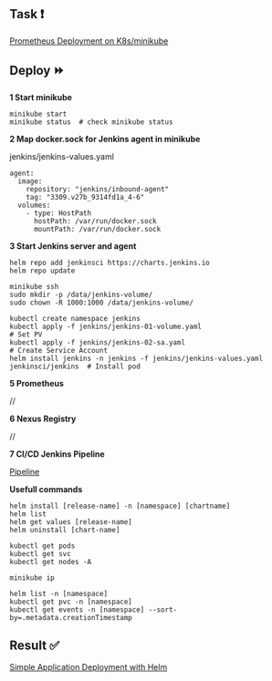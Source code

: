 ## Task :heavy_exclamation_mark:

[Prometheus Deployment on K8s/minikube](https://github.com/rolling-scopes-school/tasks/blob/master/devops/modules/4_monitoring-configuration/task_7.md)

## Deploy :fast_forward:

**1 Start minikube**

```
minikube start
minikube status  # check minikube status
```

**2 Map docker.sock for Jenkins agent in minikube**

jenkins/jenkins-values.yaml
```
agent:
  image:
    repository: "jenkins/inbound-agent"
    tag: "3309.v27b_9314fd1a_4-6"
  volumes:
    - type: HostPath
      hostPath: /var/run/docker.sock
      mountPath: /var/run/docker.sock
```


**3 Start Jenkins server and agent**
```
helm repo add jenkinsci https://charts.jenkins.io
helm repo update

minikube ssh
sudo mkdir -p /data/jenkins-volume/
sudo chown -R 1000:1000 /data/jenkins-volume/ 

kubectl create namespace jenkins
kubectl apply -f jenkins/jenkins-01-volume.yaml                                   # Set PV
kubectl apply -f jenkins/jenkins-02-sa.yaml                                       # Create Service Account
helm install jenkins -n jenkins -f jenkins/jenkins-values.yaml jenkinsci/jenkins  # Install pod

```

**5 Prometheus**

//

**6 Nexus Registry**

//

**7 CI/CD Jenkins Pipeline**

[Pipeline](https://github.com/gantsevich-yuri/rsschool-devops-course-tasks/blob/task_7/deployment/Jenkinsfile)

**Usefull commands**
```
helm install [release-name] -n [namespace] [chartname]
helm list
helm get values [release-name]
helm uninstall [chart-name]

kubectl get pods
kubectl get svc
kubectl get nodes -A

minikube ip

helm list -n [namespace]
kubectl get pvc -n [namespace]
kubectl get events -n [namespace] --sort-by=.metadata.creationTimestamp
```

## Result :white_check_mark:

[Simple Application Deployment with Helm](https://github.com/gantsevich-yuri/rsschool-devops-course-tasks/pull/7)
